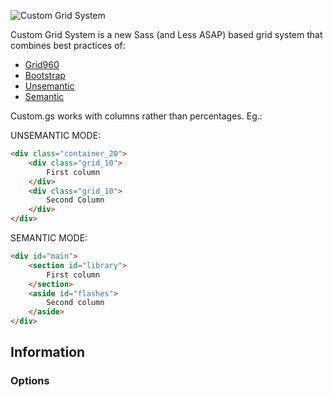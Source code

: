 ![Custom Grid System](https://raw.github.com/luizgamabh/custom.gs/master/assets/logo.png)

Custom Grid System is a new Sass (and Less ASAP) based grid system that combines best practices of:

* [Grid960](http://960.gs)
* [Bootstrap](http://getbootstrap.com)
* [Unsemantic](http://unsemantic.com)
* [Semantic](http://semantic.gs)

Custom.gs works with columns rather than percentages. Eg.:

UNSEMANTIC MODE:

```html
<div class="container_20">
    <div class="grid_10">
        First column
    </div>
    <div class="grid_10">
        Second Column
    </div>
</div>
```

SEMANTIC MODE:

```html
<div id="main">
    <section id="library">
        First column
    </section>
    <aside id="flashes">
        Second column
    </aside>
</div>
```

## Information

### Options
